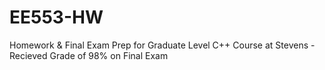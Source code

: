 # EE553-HW
Homework & Final Exam Prep for Graduate Level C++ Course at Stevens - Recieved Grade of 98% on Final Exam


